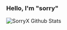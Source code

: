 ### Hello, I'm "sorry"

![SorryX Github Stats](https://github-readme-stats.vercel.app/api?username=sorryX&show_icons=true&theme=tokyonight)
